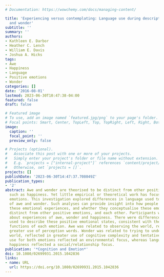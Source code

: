 ```yaml
---
# Documentation: https://wowchemy.com/docs/managing-content/

title: 'Experiencing versus contemplating: Language use during descriptions of awe
  and wonder'
subtitle: ''
summary: ''
authors:
- Kathleen E. Darbor
- Heather C. Lench
- William E. Davis
- Joshua A. Hicks
tags:
- Awe
- Happiness
- Language
- Positive emotions
- Wonder
categories: []
date: '2016-08-01'
lastmod: 2023-06-30T10:47:38-04:00
featured: false
draft: false

# Featured image
# To use, add an image named `featured.jpg/png` to your page's folder.
# Focal points: Smart, Center, TopLeft, Top, TopRight, Left, Right, BottomLeft, Bottom, BottomRight.
image:
  caption: ''
  focal_point: ''
  preview_only: false

# Projects (optional).
#   Associate this post with one or more of your projects.
#   Simply enter your project's folder or file name without extension.
#   E.g. `projects = ["internal-project"]` references `content/project/deep-learning/index.md`.
#   Otherwise, set `projects = []`.
projects: []
publishDate: '2023-06-30T14:47:37.708049Z'
publication_types:
- '2'
abstract: Awe and wonder are theorised to be distinct from other positive emotions,
  such as happiness. Yet little empirical or theoretical work has focused on these
  emotions. This investigation explored differences in language used to describe experiences
  of awe and wonder. Such analyses can provide insight into how people conceptualise
  these emotional experiences, and whether they conceptualise these emotions to be
  distinct from other positive emotions, and each other. Participants wrote narratives
  about experiences of awe, wonder and happiness. There were differences in the language
  used to describe these positive emotional states, consistent with the theorised
  functions of each emotion. Awe was related to observing the world, reflected in
  greater use of perception words. Wonder was related to trying to understand the
  world, reflected in greater use of cognitive complexity and tentative words. Language
  use for both emotions reflected an environmental focus, whereas language use for
  happiness reflected a social/relationship focus.
publication: '*Cognition and Emotion*'
doi: 10.1080/02699931.2015.1042836
links:
- name: URL
  url: https://doi.org/10.1080/02699931.2015.1042836
---
```

